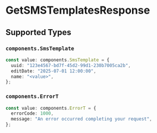 # GetSMSTemplatesResponse


## Supported Types

### `components.SmsTemplate`

```typescript
const value: components.SmsTemplate = {
  uuid: "123e4567-bd7f-45d2-99d1-230b7005ca2b",
  editDate: "2025-07-01 12:00:00",
  name: "<value>",
};
```

### `components.ErrorT`

```typescript
const value: components.ErrorT = {
  errorCode: 1000,
  message: "An error occurred completing your request",
};
```

